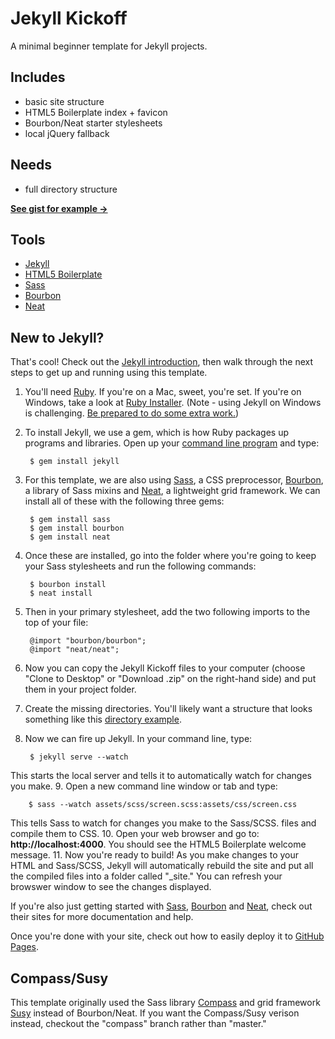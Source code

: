 # Jekyll Kickoff

A minimal beginner template for Jekyll projects.

## Includes

- basic site structure
- HTML5 Boilerplate index + favicon
- Bourbon/Neat starter stylesheets
- local jQuery fallback

## Needs

- full directory structure

__[See gist for example →](https://gist.github.com/jenmyers/6692284)__

## Tools

- [Jekyll](http://jekyllrb.com/)
- [HTML5 Boilerplate](http://html5boilerplate.com/)
- [Sass](http://sass-lang.com/)
- [Bourbon](http://bourbon.io/)
- [Neat](http://neat.bourbon.io/)

## New to Jekyll?

That's cool! Check out the [Jekyll introduction](http://jekyllrb.com/docs/home/), then walk through the next steps to get up and running using this template.

1. You'll need [Ruby](https://www.ruby-lang.org/en/downloads/). If you're on a Mac, sweet, you're set. If you're on Windows, take a look at [Ruby Installer](http://rubyinstaller.org/). (Note - using Jekyll on Windows is challenging. [Be prepared to do some extra work.](http://www.madhur.co.in/blog/2011/09/01/runningjekyllwindows.html))
2. To install Jekyll, we use a gem, which is how Ruby packages up programs and libraries. Open up your [command line program](http://www.davidbaumgold.com/tutorials/command-line/) and type:

        $ gem install jekyll
3. For this template, we are also using [Sass](http://sass-lang.com/), a CSS preprocessor, [Bourbon](http://bourbon.io/), a library of Sass mixins and [Neat](http://neat.bourbon.io/), a lightweight grid framework. We can install all of these with the following three gems:

        $ gem install sass
        $ gem install bourbon
        $ gem install neat
4. Once these are installed, go into the folder where you're going to keep your Sass stylesheets and run the following commands:

        $ bourbon install
        $ neat install
5. Then in your primary stylesheet, add the two following imports to the top of your file:

        @import "bourbon/bourbon";
        @import "neat/neat";
6. Now you can copy the Jekyll Kickoff files to your computer (choose "Clone to Desktop" or "Download .zip" on the right-hand side) and put them in your project folder.
7. Create the missing directories. You'll likely want a structure that looks something like this [directory example](https://gist.github.com/jenmyers/6692284).
8. Now we can fire up Jekyll. In your command line, type:
 
        $ jekyll serve --watch  
This starts the local server and tells it to automatically watch for changes you make.
9. Open a new command line window or tab and type:

        $ sass --watch assets/scss/screen.scss:assets/css/screen.css
This tells Sass to watch for changes you make to the Sass/SCSS. files and compile them to CSS.
10. Open your web browser and go to: __http://localhost:4000__. You should see the HTML5 Boilerplate welcome message.
11. Now you're ready to build! As you make changes to your HTML and Sass/SCSS, Jekyll will automatically rebuild the site and put all the compiled files into a folder called "_site." You can refresh your browswer window to see the changes displayed.

If you're also just getting started with [Sass](http://sass-lang.com/), [Bourbon](http://bourbon.io/) and [Neat](http://neat.bourbon.io/), check out their sites for more documentation and help.

Once you're done with your site, check out how to easily deploy it to [GitHub Pages](https://help.github.com/articles/using-jekyll-with-pages).

## Compass/Susy

This template originally used the Sass library [Compass](http://compass-style.org/) and grid framework [Susy](http://susy.oddbird.net/) instead of Bourbon/Neat. If you want the Compass/Susy verison instead, checkout the "compass" branch rather than "master." 
